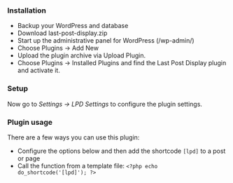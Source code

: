 <h3 class="heading-element" dir="auto" tabindex="-1">Installation</h3>
<ul>
<li>Backup your WordPress and database</li>
<li>Download last-post-display.zip</li>
<li>Start up the administrative panel for WordPress (/wp-admin/)</li>
<li>Choose Plugins -&gt; Add New</li>
<li>Upload the plugin archive via Upload Plugin.</li>
<li>Choose Plugins -&gt; Installed Plugins and find the Last Post Display plugin and activate it.</li>
</ul>
<div class="markdown-heading" dir="auto">
<h3 class="heading-element" dir="auto" tabindex="-1">Setup</h3>
</div>
<p dir="auto">Now go to<span>&nbsp;</span><em>Settings -&gt; LPD Settings&nbsp;</em>to configure the plugin settings.</p>
<div class="markdown-heading" dir="auto">
<h3 class="heading-element" dir="auto" tabindex="-1">Plugin usage</h3>
</div>
<p dir="auto">There are a few ways you can use this plugin:</p>
<ul dir="auto">
<li>Configure the options below and then add the shortcode<span>&nbsp;</span><code>[lpd]</code><span>&nbsp;</span>to a post or page</li>
<li>Call the function from a template file:<span>&nbsp;</span><code>&lt;?php echo do_shortcode('[lpd]'); ?&gt;</code></li>
</ul>
